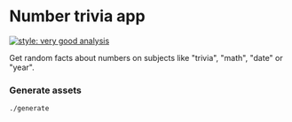 # Number trivia app

[![style: very good analysis](https://img.shields.io/badge/style-very_good_analysis-B22C89.svg?style=for-the-badge)](https://pub.dev/packages/very_good_analysis)

Get random facts about numbers on subjects like "trivia", "math", "date" or "year".

### Generate assets

```bash
./generate
```
